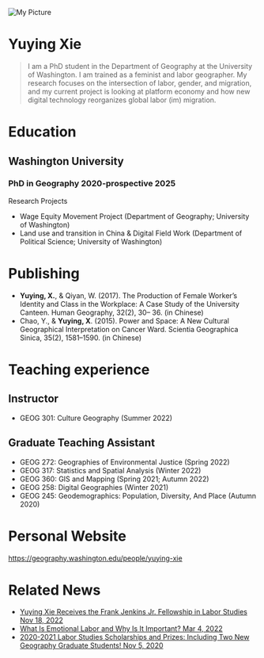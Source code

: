![My Picture](https://file%2B.vscode-resource.vscode-cdn.net/Users/xy/Documents/workspace/yuyingxieuw.github.io/Image/selfimage.JPG?version%3D1673634729756)
# Yuying Xie
>I am a PhD student in the Department of Geography at the University of Washington. I am trained as a feminist and labor geographer. My research focuses on the intersection of labor, gender, and migration, and my current project is looking at platform economy and how new digital technology reorganizes global labor (im) migration. 
# Education
## Washington University 
### PhD in Geography 2020-prospective 2025 
Research Projects
- Wage Equity Movement Project (Department of Geography; University of Washington)
- Land use and transition in China & Digital Field Work (Department of Political Science; University of Washington)
# Publishing
- **Yuying, X.**, & Qiyan, W. (2017). The Production of Female Worker’s Identity and Class in the Workplace: A Case Study of the University Canteen. Human Geography, 32(2), 30– 36. (in Chinese)
- Chao, Y., & **Yuying, X**. (2015). Power and Space: A New Cultural Geographical Interpretation on Cancer Ward. Scientia Geographica Sinica, 35(2), 1581–1590. (in Chinese)
# Teaching experience
## Instructor
- GEOG 301: Culture Geography (Summer 2022)
## Graduate Teaching Assistant
- GEOG 272: Geographies of Environmental Justice (Spring 2022)
- GEOG 317: Statistics and Spatial Analysis (Winter 2022)
- GEOG 360: GIS and Mapping (Spring 2021; Autumn 2022)
- GEOG 258: Digital Geographies (Winter 2021)
- GEOG 245: Geodemographics: Population, Diversity, And Place (Autumn 2020)
# Personal Website
https://geography.washington.edu/people/yuying-xie
# Related News
- [Yuying Xie Receives the Frank Jenkins Jr. Fellowship in Labor Studies Nov 18, 2022](https://labor.washington.edu/news/2022-10/2022-2023-labor-studies-scholarships-and-prizes)
- [What Is Emotional Labor and Why Is It Important? Mar 4, 2022](https://rightasrain.uwmedicine.org/life/relationships/emotional-labor)
- [2020-2021 Labor Studies Scholarships and Prizes: Including Two New Geography Graduate Students! Nov 5, 2020](https://labor.washington.edu/news/2020-11/2020-2021-labor-studies-scholarships-and-prizes)
